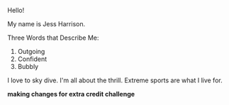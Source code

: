 Hello!

My name is Jess Harrison. 

Three Words that Describe Me: 

1. Outgoing
2. Confident
3. Bubbly

I love to sky dive. I'm all about the thrill. Extreme sports are what I live for. 

**making changes for extra credit challenge**

